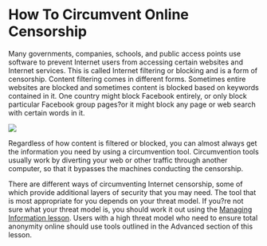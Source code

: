 How To Circumvent Online Censorship
===================================

Many governments, companies, schools, and public access points use
software to prevent Internet users from accessing certain websites and
Internet services. This is called Internet filtering or blocking and is
a form of censorship. Content filtering comes in different forms.
Sometimes entire websites are blocked and sometimes content is blocked
based on keywords contained in it. One country might block Facebook
entirely, or only block particular Facebook group pages?or it might
block any page or web search with certain words in it.

![](internetb1.png)

Regardless of how content is filtered or blocked, you can almost always
get the information you need by using a circumvention tool.
Circumvention tools usually work by diverting your web or other traffic
through another computer, so that it bypasses the machines conducting
the censorship.

There are different ways of circumventing Internet censorship, some of
which provide additional layers of security that you may need. The tool
that is most appropriate for you depends on your threat model. If you?re
not sure what your threat model is, you should work it out using the
[Managing Information lesson](umbrella://lesson/managing-information).
Users with a high threat model who need to ensure total anonymity online
should use tools outlined in the Advanced section of this lesson.
